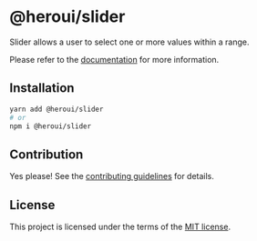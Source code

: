 # @heroui/slider

Slider allows a user to select one or more values within a range.

Please refer to the [documentation](https://heroui.com/docs/components/slider) for more information.

## Installation

```sh
yarn add @heroui/slider
# or
npm i @heroui/slider
```

## Contribution

Yes please! See the
[contributing guidelines](https://github.com/heroui-inc/heroui/blob/master/CONTRIBUTING.md)
for details.

## License

This project is licensed under the terms of the
[MIT license](https://github.com/heroui-inc/heroui/blob/master/LICENSE).
